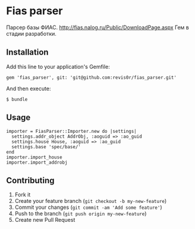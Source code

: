 # Fias parser

Парсер базы ФИАС.
http://fias.nalog.ru/Public/DownloadPage.aspx
Гем в стадии разработки.

## Installation

Add this line to your application's Gemfile:

    gem 'fias_parser', git: 'git@github.com:revis0r/fias_parser.git'

And then execute:

    $ bundle


## Usage

    importer = FiasParser::Importer.new do |settings|
      settings.addr_object AddrObj, :aoguid => :ao_guid
      settings.house House, :aoguid => :ao_guid
      settings.base 'spec/base/'
    end
    importer.import_house
    importer.import_addrobj


## Contributing

1. Fork it
2. Create your feature branch (`git checkout -b my-new-feature`)
3. Commit your changes (`git commit -am 'Add some feature'`)
4. Push to the branch (`git push origin my-new-feature`)
5. Create new Pull Request
